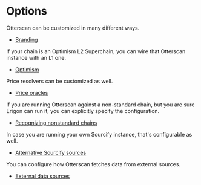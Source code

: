 # Options

Otterscan can be customized in many different ways.

- [Branding](./branding.md)

If your chain is an Optimism L2 Superchain, you can wire that Otterscan instance with an L1 one.

- [Optimism](./optimism.md)

Price resolvers can be customized as well.

- [Price oracles](./oracles.md)

If you are running Otterscan against a non-standard chain, but you are sure Erigon can run it, you can explicitly specify the configuration.

- [Recognizing nonstandard chains](./chains.md)

In case you are running your own Sourcify instance, that's configurable as well.

- [Alternative Sourcify sources](./sourcify.md)

You can configure how Otterscan fetches data from external sources.

- [External data sources](./external-data-sources.md)
